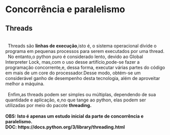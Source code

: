 <h1>Concorrência e paralelismo</h1>
<h2>Threads</h2>
<br>
&nbsp Threads são <b>linhas de execução</b>,isto é, o sistema operacional divide o programa em pequenas processos para serem executados por uma thread.<br>
&nbsp No entanto,o python puro é considerado lento, devido ao Global Interpreter Lock, mas,com o uso desse artifício,pode-se fazer a programação concorrente,e, dessa forma, executar
várias partes do código em mais de um core do processador.Desse modo, obtém-se um considerável ganho de desempenho desta tecnologia, além de aproveitar melhor a máquina.<br>
<br>
&nbsp Enfim,as threads podem ser simples ou múltiplas, dependendo de sua quantidade e aplicação, e,no que tange ao python, elas podem ser utilizadas por meio do pacote <b>threading<b>.<br>
  <br>
OBS: Isto é apenas um estudo inicial da parte de concorrência e paralelismo.
  <br>
DOC: https://docs.python.org/3/library/threading.html
